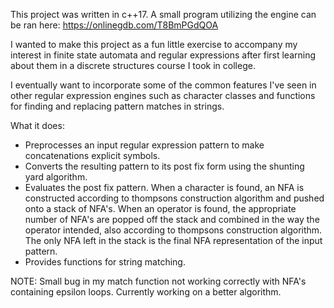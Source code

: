 This project was written in c++17. A small program utilizing the engine can be ran here: https://onlinegdb.com/T8BmPGdQOA

I wanted to make this project as a fun little exercise to accompany my interest in finite state automata and regular expressions after first learning about them in a
discrete structures course I took in college.

I eventually want to incorporate some of the common features I've seen in other regular expression engines such as character classes and functions for finding and replacing pattern matches 
in strings.

What it does:
  - Preprocesses an input regular expression pattern to make concatenations explicit symbols.
  - Converts the resulting pattern to its post fix form using the shunting yard algorithm.
  - Evaluates the post fix pattern. When a character is found, an NFA is constructed according to thompsons
    construction algorithm and pushed onto a stack of NFA's. When an operator is found, the appropriate number
    of NFA's are popped off the stack and combined in the way the operator intended, also according to
    thompsons construction algorithm. The only NFA left in the stack is the final NFA representation of the input pattern.
  - Provides functions for string matching.

NOTE: Small bug in my match function not working correctly with NFA's containing epsilon loops. Currently working on a better algorithm.
